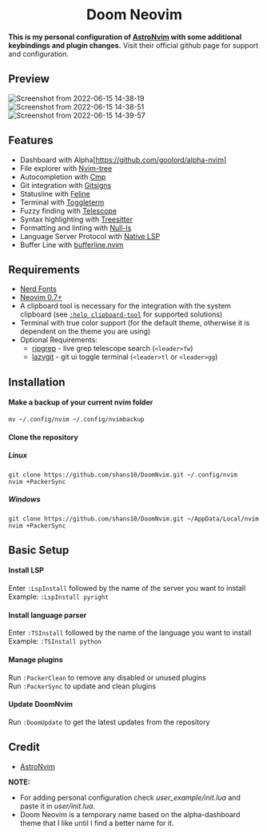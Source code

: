 <h1 align="center">Doom Neovim</h1>

**This is my personal configuration of [AstroNvim](https://github.com/AstroNvim/AstroNvim) with some additional keybindings and plugin changes.**
Visit their official github page for support and configuration.

## Preview
![Screenshot from 2022-06-15 14-38-19](https://user-images.githubusercontent.com/28944997/173792053-a04bdef1-f8da-4422-bdcb-56be6c1deb02.png)
![Screenshot from 2022-06-15 14-38-51](https://user-images.githubusercontent.com/28944997/173792097-5090a44e-379c-4594-bd80-7a6973368969.png)
![Screenshot from 2022-06-15 14-39-57](https://user-images.githubusercontent.com/28944997/173792119-de6913a5-6f44-4283-8da9-9e6b9c22d72b.png)

## Features

- Dashboard with Alpha[https://github.com/goolord/alpha-nvim]
- File explorer with [Nvim-tree](https://github.com/kyazdani42/nvim-tree.lua)
- Autocompletion with [Cmp](https://github.com/hrsh7th/nvim-cmp)
- Git integration with [Gitsigns](https://github.com/lewis6991/gitsigns.nvim)
- Statusline with [Feline](https://github.com/feline-nvim/feline.nvim)
- Terminal with [Toggleterm](https://github.com/akinsho/toggleterm.nvim)
- Fuzzy finding with [Telescope](https://github.com/nvim-telescope/telescope.nvim)
- Syntax highlighting with [Treesitter](https://github.com/nvim-treesitter/nvim-treesitter)
- Formatting and linting with [Null-ls](https://github.com/jose-elias-alvarez/null-ls.nvim)
- Language Server Protocol with [Native LSP](https://github.com/neovim/nvim-lspconfig)
- Buffer Line with [bufferline.nvim](https://github.com/akinsho/bufferline.nvim)

## Requirements

- [Nerd Fonts](https://www.nerdfonts.com/font-downloads)
- [Neovim 0.7+](https://github.com/neovim/neovim/releases/tag/v0.7.0)
- A clipboard tool is necessary for the integration with the system clipboard (see [`:help clipboard-tool`](https://neovim.io/doc/user/provider.html#clipboard-tool) for supported solutions)
- Terminal with true color support (for the default theme, otherwise it is dependent on the theme you are using)
- Optional Requirements:
  - [ripgrep](https://github.com/BurntSushi/ripgrep) - live grep telescope search (`<leader>fw`)
  - [lazygit](https://github.com/jesseduffield/lazygit) - git ui toggle terminal (`<leader>tl` or `<leader>gg`)

## Installation

#### Make a backup of your current nvim folder

```
mv ~/.config/nvim ~/.config/nvimbackup
```

#### Clone the repository
##### Linux
```
git clone https://github.com/shans10/DoomNvim.git ~/.config/nvim
nvim +PackerSync
```

##### Windows
```
git clone https://github.com/shans10/DoomNvim.git ~/AppData/Local/nvim
nvim +PackerSync
```

## Basic Setup

#### Install LSP

Enter `:LspInstall` followed by the name of the server you want to install<br>
Example: `:LspInstall pyright`

#### Install language parser

Enter `:TSInstall` followed by the name of the language you want to install<br>
Example: `:TSInstall python`

#### Manage plugins

Run `:PackerClean` to remove any disabled or unused plugins<br>
Run `:PackerSync` to update and clean plugins<br>

#### Update DoomNvim

Run `:DoomUpdate` to get the latest updates from the repository<br>

## Credit
- [AstroNvim](https://github.com/AstroNvim/AstroNvim)

**NOTE:**
- For adding personal configuration check *user_example/init.lua* and paste it in *user/init.lua*.
- Doom Neovim is a temporary name based on the alpha-dashboard theme that I like until I find a better name for it.

